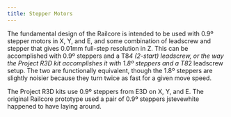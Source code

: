 ```yaml
---
title: Stepper Motors
---  
```

The fundamental design of the Railcore is intended to be used with 0.9º stepper motors in X, Y, and E, and some combination of leadscrew and stepper that gives 0.01mm full-step resolution in Z. This can be accomplished with 0.9º steppers and a T8*4 (2-start) leadscrew, or the way the Project R3D kit accomplishes it with 1.8º steppers and a T8*2 leadscrew setup. The two are functionally equivalent, though the 1.8º steppers are slightly noisier because they turn twice as fast for a given move speed. 

The Project R3D kits use 0.9º steppers from E3D on X, Y, and E. The original Railcore prototype used a pair of 0.9º steppers jstevewhite happened to have laying around. 
